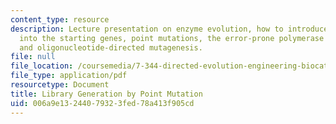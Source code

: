 ```yaml
---
content_type: resource
description: Lecture presentation on enzyme evolution, how to introduce mutations
  into the starting genes, point mutations, the error-prone polymerase chain reaction,
  and oligonucleotide-directed mutagenesis.
file: null
file_location: /coursemedia/7-344-directed-evolution-engineering-biocatalysts-spring-2008/006a9e13244079323fed78a413f905cd_ses2_slides.pdf
file_type: application/pdf
resourcetype: Document
title: Library Generation by Point Mutation
uid: 006a9e13-2440-7932-3fed-78a413f905cd
---
```

